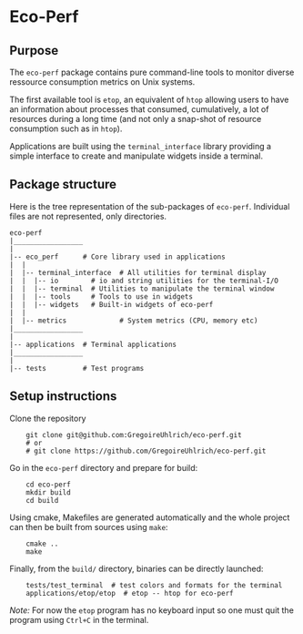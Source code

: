 # Eco-Perf

## Purpose

The `eco-perf` package contains pure command-line tools to monitor
diverse ressource consumption metrics on Unix systems.

The first available tool is `etop`, an equivalent of `htop` allowing
users to have an information about processes that consumed,
cumulatively, a lot of resources during a long time (and not only a
snap-shot of resource consumption such as in `htop`).

Applications are built using the `terminal_interface` library providing a
simple interface to create and manipulate widgets inside a terminal.

## Package structure

Here is the tree representation of the sub-packages of `eco-perf`.
Individual files are not represented, only directories.
```
eco-perf
|_________________
|
|-- eco_perf      # Core library used in applications
|  |
|  |-- terminal_interface  # All utilities for terminal display
|  |  |-- io        # io and string utilities for the terminal-I/O
|  |  |-- terminal  # Utilities to manipulate the terminal window
|  |  |-- tools     # Tools to use in widgets
|  |  |-- widgets   # Built-in widgets of eco-perf
|  |
|  |-- metrics             # System metrics (CPU, memory etc)
|_________________
|
|-- applications  # Terminal applications
|_________________
|
|-- tests         # Test programs
```

## Setup instructions

Clone the repository
``` console
    git clone git@github.com:GregoireUhlrich/eco-perf.git
    # or
    # git clone https://github.com/GregoireUhlrich/eco-perf.git
```

Go in the `eco-perf` directory and prepare for build:
``` console
    cd eco-perf
    mkdir build
    cd build
```
Using cmake, Makefiles are generated automatically and the whole project
can then be built from sources using `make`:
``` console
    cmake ..
    make
```

Finally, from the `build/` directory, binaries can be directly launched:
``` console
    tests/test_terminal  # test colors and formats for the terminal
    applications/etop/etop  # etop -- htop for eco-perf
```

*Note:*
For now the `etop` program has no keyboard input so one must quit the
program using `Ctrl+C` in the terminal.
